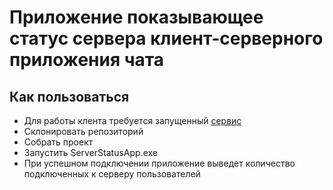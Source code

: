 # Приложение показывающее статус сервера клиент-серверного приложения чата
## Как пользоваться
- Для работы клента требуется запущенный [сервис](https://github.com/Os1ass/ChatService)
- Склонировать репозиторий
- Собрать проект
- Запустить ServerStatusApp.exe
- При успешном подключении приложение выведет количество подключенных к серверу пользователей
